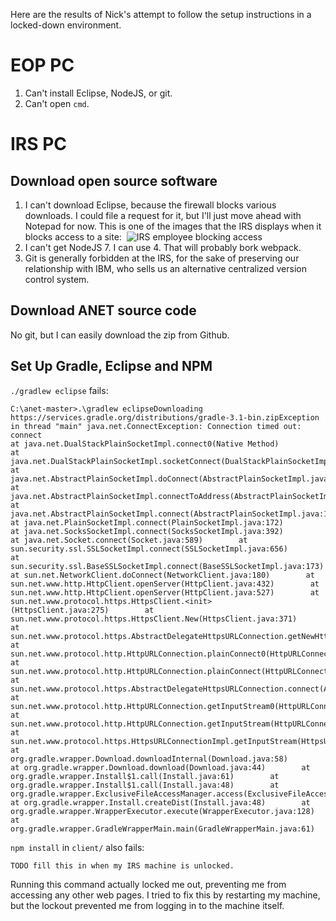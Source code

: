Here are the results of Nick's attempt to follow the setup instructions in a locked-down environment.

# EOP PC
1. Can't install Eclipse, NodeJS, or git.
1. Can't open `cmd`.

# IRS PC
## Download open source software
1. I can't download Eclipse, because the firewall blocks various downloads. I could file a request for it, but I'll just move ahead with Notepad for now. This is one of the images that the IRS displays when it blocks access to a site:
  ![IRS employee blocking access](https://cloud.githubusercontent.com/assets/829827/22891588/e0461926-f1dd-11e6-905b-3721f462c0b1.png)
1. I can't get NodeJS 7. I can use 4. That will probably bork webpack.
1. Git is generally forbidden at the IRS, for the sake of preserving our relationship with IBM, who sells us an alternative centralized version control system.

## Download ANET source code
No git, but I can easily download the zip from Github.

## Set Up Gradle, Eclipse and NPM
`./gradlew eclipse` fails:

```
C:\anet-master>.\gradlew eclipseDownloading https://services.gradle.org/distributions/gradle-3.1-bin.zipException in thread "main" java.net.ConnectException: Connection timed out: connect        
at java.net.DualStackPlainSocketImpl.connect0(Native Method)        
at java.net.DualStackPlainSocketImpl.socketConnect(DualStackPlainSocketImpl.java:79)        
at java.net.AbstractPlainSocketImpl.doConnect(AbstractPlainSocketImpl.java:345)        
at java.net.AbstractPlainSocketImpl.connectToAddress(AbstractPlainSocketImpl.java:206)        
at java.net.AbstractPlainSocketImpl.connect(AbstractPlainSocketImpl.java:188)        
at java.net.PlainSocketImpl.connect(PlainSocketImpl.java:172)        
at java.net.SocksSocketImpl.connect(SocksSocketImpl.java:392)        at java.net.Socket.connect(Socket.java:589)        at sun.security.ssl.SSLSocketImpl.connect(SSLSocketImpl.java:656)        at sun.security.ssl.BaseSSLSocketImpl.connect(BaseSSLSocketImpl.java:173)        at sun.net.NetworkClient.doConnect(NetworkClient.java:180)        at sun.net.www.http.HttpClient.openServer(HttpClient.java:432)        at sun.net.www.http.HttpClient.openServer(HttpClient.java:527)        at sun.net.www.protocol.https.HttpsClient.<init>(HttpsClient.java:275)        at sun.net.www.protocol.https.HttpsClient.New(HttpsClient.java:371)        at sun.net.www.protocol.https.AbstractDelegateHttpsURLConnection.getNewHttpClient(AbstractDelegateHttpsURLConnection.java:191)        at sun.net.www.protocol.http.HttpURLConnection.plainConnect0(HttpURLConnection.java:1104)        at sun.net.www.protocol.http.HttpURLConnection.plainConnect(HttpURLConnection.java:998)        at sun.net.www.protocol.https.AbstractDelegateHttpsURLConnection.connect(AbstractDelegateHttpsURLConnection.java:177)        at sun.net.www.protocol.http.HttpURLConnection.getInputStream0(HttpURLConnection.java:1512)        at sun.net.www.protocol.http.HttpURLConnection.getInputStream(HttpURLConnection.java:1440)        at sun.net.www.protocol.https.HttpsURLConnectionImpl.getInputStream(HttpsURLConnectionImpl.java:254)        at org.gradle.wrapper.Download.downloadInternal(Download.java:58)        at org.gradle.wrapper.Download.download(Download.java:44)        at org.gradle.wrapper.Install$1.call(Install.java:61)        at org.gradle.wrapper.Install$1.call(Install.java:48)        at org.gradle.wrapper.ExclusiveFileAccessManager.access(ExclusiveFileAccessManager.java:65)        at org.gradle.wrapper.Install.createDist(Install.java:48)        at org.gradle.wrapper.WrapperExecutor.execute(WrapperExecutor.java:128)        at org.gradle.wrapper.GradleWrapperMain.main(GradleWrapperMain.java:61)
```

`npm install` in `client/` also fails:

```
TODO fill this in when my IRS machine is unlocked.
```

Running this command actually locked me out, preventing me from accessing any other web pages. I tried to fix this by restarting my machine, but the lockout prevented me from logging in to the machine itself.